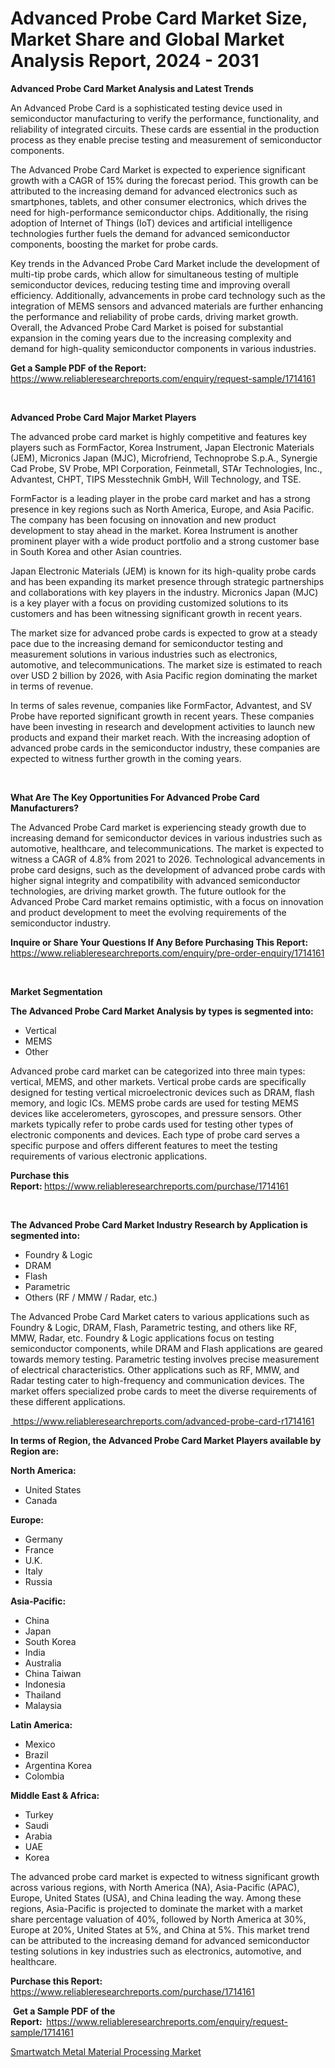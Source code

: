 <p><h1>Advanced Probe Card Market Size, Market Share and Global Market Analysis Report, 2024 - 2031</h1></p><p><strong>Advanced Probe Card Market Analysis and Latest Trends</strong></p>
<p><p>An Advanced Probe Card is a sophisticated testing device used in semiconductor manufacturing to verify the performance, functionality, and reliability of integrated circuits. These cards are essential in the production process as they enable precise testing and measurement of semiconductor components.</p><p>The Advanced Probe Card Market is expected to experience significant growth with a CAGR of 15% during the forecast period. This growth can be attributed to the increasing demand for advanced electronics such as smartphones, tablets, and other consumer electronics, which drives the need for high-performance semiconductor chips. Additionally, the rising adoption of Internet of Things (IoT) devices and artificial intelligence technologies further fuels the demand for advanced semiconductor components, boosting the market for probe cards.</p><p>Key trends in the Advanced Probe Card Market include the development of multi-tip probe cards, which allow for simultaneous testing of multiple semiconductor devices, reducing testing time and improving overall efficiency. Additionally, advancements in probe card technology such as the integration of MEMS sensors and advanced materials are further enhancing the performance and reliability of probe cards, driving market growth. Overall, the Advanced Probe Card Market is poised for substantial expansion in the coming years due to the increasing complexity and demand for high-quality semiconductor components in various industries.</p></p>
<p><strong>Get a Sample PDF of the Report:&nbsp;</strong> <a href="https://www.reliableresearchreports.com/enquiry/request-sample/1714161">https://www.reliableresearchreports.com/enquiry/request-sample/1714161</a></p>
<p>&nbsp;</p>
<p><strong>Advanced Probe Card Major Market Players</strong></p>
<p><p>The advanced probe card market is highly competitive and features key players such as FormFactor, Korea Instrument, Japan Electronic Materials (JEM), Micronics Japan (MJC), Microfriend, Technoprobe S.p.A., Synergie Cad Probe, SV Probe, MPI Corporation, Feinmetall, STAr Technologies, Inc., Advantest, CHPT, TIPS Messtechnik GmbH, Will Technology, and TSE.</p><p>FormFactor is a leading player in the probe card market and has a strong presence in key regions such as North America, Europe, and Asia Pacific. The company has been focusing on innovation and new product development to stay ahead in the market. Korea Instrument is another prominent player with a wide product portfolio and a strong customer base in South Korea and other Asian countries.</p><p>Japan Electronic Materials (JEM) is known for its high-quality probe cards and has been expanding its market presence through strategic partnerships and collaborations with key players in the industry. Micronics Japan (MJC) is a key player with a focus on providing customized solutions to its customers and has been witnessing significant growth in recent years.</p><p>The market size for advanced probe cards is expected to grow at a steady pace due to the increasing demand for semiconductor testing and measurement solutions in various industries such as electronics, automotive, and telecommunications. The market size is estimated to reach over USD 2 billion by 2026, with Asia Pacific region dominating the market in terms of revenue.</p><p>In terms of sales revenue, companies like FormFactor, Advantest, and SV Probe have reported significant growth in recent years. These companies have been investing in research and development activities to launch new products and expand their market reach. With the increasing adoption of advanced probe cards in the semiconductor industry, these companies are expected to witness further growth in the coming years.</p></p>
<p>&nbsp;</p>
<p><strong>What Are The Key Opportunities For Advanced Probe Card Manufacturers?</strong></p>
<p><p>The Advanced Probe Card market is experiencing steady growth due to increasing demand for semiconductor devices in various industries such as automotive, healthcare, and telecommunications. The market is expected to witness a CAGR of 4.8% from 2021 to 2026. Technological advancements in probe card designs, such as the development of advanced probe cards with higher signal integrity and compatibility with advanced semiconductor technologies, are driving market growth. The future outlook for the Advanced Probe Card market remains optimistic, with a focus on innovation and product development to meet the evolving requirements of the semiconductor industry.</p></p>
<p><strong>Inquire or Share Your Questions If Any Before Purchasing This Report:</strong> <a href="https://www.reliableresearchreports.com/enquiry/pre-order-enquiry/1714161">https://www.reliableresearchreports.com/enquiry/pre-order-enquiry/1714161</a></p>
<p>&nbsp;</p>
<p><strong>Market Segmentation</strong></p>
<p><strong>The Advanced Probe Card Market Analysis by types is segmented into:</strong></p>
<p><ul><li>Vertical</li><li>MEMS</li><li>Other</li></ul></p>
<p><p>Advanced probe card market can be categorized into three main types: vertical, MEMS, and other markets. Vertical probe cards are specifically designed for testing vertical microelectronic devices such as DRAM, flash memory, and logic ICs. MEMS probe cards are used for testing MEMS devices like accelerometers, gyroscopes, and pressure sensors. Other markets typically refer to probe cards used for testing other types of electronic components and devices. Each type of probe card serves a specific purpose and offers different features to meet the testing requirements of various electronic applications.</p></p>
<p><strong>Purchase this Report:&nbsp;</strong><a href="https://www.reliableresearchreports.com/purchase/1714161">https://www.reliableresearchreports.com/purchase/1714161</a></p>
<p>&nbsp;</p>
<p><strong>The Advanced Probe Card Market Industry Research by Application is segmented into:</strong></p>
<p><ul><li>Foundry & Logic</li><li>DRAM</li><li>Flash</li><li>Parametric</li><li>Others (RF / MMW / Radar, etc.)</li></ul></p>
<p><p>The Advanced Probe Card Market caters to various applications such as Foundry & Logic, DRAM, Flash, Parametric testing, and others like RF, MMW, Radar, etc. Foundry & Logic applications focus on testing semiconductor components, while DRAM and Flash applications are geared towards memory testing. Parametric testing involves precise measurement of electrical characteristics. Other applications such as RF, MMW, and Radar testing cater to high-frequency and communication devices. The market offers specialized probe cards to meet the diverse requirements of these different applications.</p></p>
<p><a href="https://www.reliableresearchreports.com/advanced-probe-card-r1714161">&nbsp;https://www.reliableresearchreports.com/advanced-probe-card-r1714161</a></p>
<p><strong>In terms of Region, the Advanced Probe Card Market Players available by Region are:</strong></p>
<p>
    <p> <strong> North America: </strong>
        <ul>
            <li>United States</li>
            <li>Canada</li>
        </ul>
        </p> 
    <p> <strong> Europe: </strong>
        <ul>
            <li>Germany</li>
            <li>France</li>
            <li>U.K.</li>
            <li>Italy</li>
            <li>Russia</li>
        </ul>
        </p> 
    <p> <strong> Asia-Pacific: </strong>
        <ul>
            <li>China</li>
            <li>Japan</li>
            <li>South Korea</li>
            <li>India</li>
            <li>Australia</li>
            <li>China Taiwan</li>
            <li>Indonesia</li>
            <li>Thailand</li>
            <li>Malaysia</li>
        </ul>
        </p> 
    <p> <strong> Latin America: </strong>
        <ul>
            <li>Mexico</li>
            <li>Brazil</li>
            <li>Argentina Korea</li>
            <li>Colombia</li>
        </ul>
        </p> 
    <p> <strong> Middle East & Africa: </strong>
        <ul>
            <li>Turkey</li>
            <li>Saudi</li>
            <li>Arabia</li>
            <li>UAE</li>
            <li>Korea</li>
        </ul>
    </p>
    </p>
<p><p>The advanced probe card market is expected to witness significant growth across various regions, with North America (NA), Asia-Pacific (APAC), Europe, United States (USA), and China leading the way. Among these regions, Asia-Pacific is projected to dominate the market with a market share percentage valuation of 40%, followed by North America at 30%, Europe at 20%, United States at 5%, and China at 5%. This market trend can be attributed to the increasing demand for advanced semiconductor testing solutions in key industries such as electronics, automotive, and healthcare.</p></p>
<p><strong>Purchase this Report: </strong><a href="https://www.reliableresearchreports.com/purchase/1714161">https://www.reliableresearchreports.com/purchase/1714161</a></p>
<p>&nbsp;<strong>Get a Sample PDF of the Report:&nbsp;&nbsp;</strong><a href="https://www.reliableresearchreports.com/enquiry/request-sample/1714161">https://www.reliableresearchreports.com/enquiry/request-sample/1714161</a></p>
<p><strong></strong></p>
<p><p><a href="https://issuu.com/reportprime-2/docs/smartwatch-metal-material-processing-market-size-2">Smartwatch Metal Material Processing Market</a></p></p>